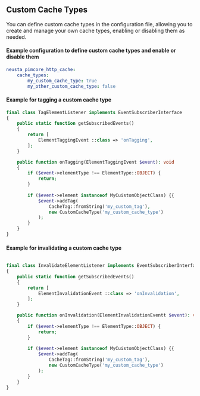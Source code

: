 ## Custom Cache Types

You can define custom cache types in the configuration file, allowing you to create and manage your own cache types, enabling or disabling them as needed.

#### Example configuration to define custom cache types and enable or disable them

```yaml
neusta_pimcore_http_cache:
    cache_types:
        my_custom_cache_type: true
        my_other_custom_cache_type: false
```

#### Example for tagging a custom cache type
```php
final class TagElementListener implements EventSubscriberInterface
{
    public static function getSubscribedEvents()
    {
        return [
            ElementTaggingEvent ::class => 'onTagging',
        ];
    }

    public function onTagging(ElementTaggingEvent $event): void
    {
        if ($event->elementType !== ElementType::OBJECT) {
            return;
        }
        
        if ($event->element instanceof MyCuistomObjectClass) {{
            $event->addTag(
                CacheTag::fromString('my_custom_tag'),
                new CustomCacheType('my_custom_cache_type')
            );
        }
    }
}
```

#### Example for invalidating a custom cache type
```php

final class InvalidateElementListener implements EventSubscriberInterface
{
    public static function getSubscribedEvents()
    {
        return [
            ElementInvalidationEvent ::class => 'onInvalidation',
        ];
    }

    public function onInvalidation(ElementInvalidationEventt $event): void
    {
        if ($event->elementType !== ElementType::OBJECT) {
            return;
        }
        
        if ($event->element instanceof MyCuistomObjectClass) {{
            $event->addTag(
                CacheTag::fromString('my_custom_tag'),
                new CustomCacheType('my_custom_cache_type')
            );
        }
    }
}
```


